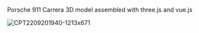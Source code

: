 Porsche 911 Carrera 3D model assembled with three.js and vue.js

![CPT2209201940-1213x671](https://user-images.githubusercontent.com/47016656/191383474-31ce5754-1cce-4020-b05a-2f73bdc0577f.gif)
